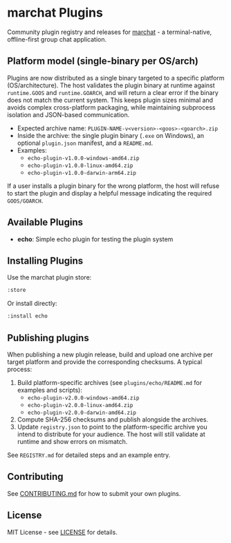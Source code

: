 # marchat Plugins

Community plugin registry and releases for [marchat](https://github.com/Cod-e-Codes/marchat) - a terminal-native, offline-first group chat application.

## Platform model (single-binary per OS/arch)

Plugins are now distributed as a single binary targeted to a specific platform (OS/architecture). The host validates the plugin binary at runtime against `runtime.GOOS` and `runtime.GOARCH`, and will return a clear error if the binary does not match the current system. This keeps plugin sizes minimal and avoids complex cross-platform packaging, while maintaining subprocess isolation and JSON-based communication.

- Expected archive name: `PLUGIN-NAME-v<version>-<goos>-<goarch>.zip`
- Inside the archive: the single plugin binary (`.exe` on Windows), an optional `plugin.json` manifest, and a `README.md`.
- Examples:
  - `echo-plugin-v1.0.0-windows-amd64.zip`
  - `echo-plugin-v1.0.0-linux-amd64.zip`
  - `echo-plugin-v1.0.0-darwin-arm64.zip`

If a user installs a plugin binary for the wrong platform, the host will refuse to start the plugin and display a helpful message indicating the required `GOOS/GOARCH`.

## Available Plugins

- **echo**: Simple echo plugin for testing the plugin system

## Installing Plugins

Use the marchat plugin store:
```bash
:store
```

Or install directly:
```bash
:install echo
```

## Publishing plugins

When publishing a new plugin release, build and upload one archive per target platform and provide the corresponding checksums. A typical process:

1. Build platform-specific archives (see `plugins/echo/README.md` for examples and scripts):
   - `echo-plugin-v2.0.0-windows-amd64.zip`
   - `echo-plugin-v2.0.0-linux-amd64.zip`
   - `echo-plugin-v2.0.0-darwin-amd64.zip`
2. Compute SHA-256 checksums and publish alongside the archives.
3. Update `registry.json` to point to the platform-specific archive you intend to distribute for your audience. The host will still validate at runtime and show errors on mismatch.

See `REGISTRY.md` for detailed steps and an example entry.

## Contributing

See [CONTRIBUTING.md](CONTRIBUTING.md) for how to submit your own plugins.

## License

MIT License - see [LICENSE](LICENSE) for details.
